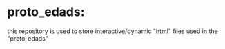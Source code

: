 # proto_edads:
this repository is used to store interactive/dynamic "html" files used in the "proto_edads"  
